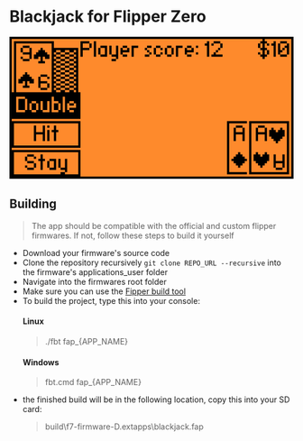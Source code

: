 # Blackjack for Flipper Zero


![Play screen](screenshots/play_scene.png)

## Building
> The app should be compatible with the official and custom flipper firmwares. If not, follow these steps to build it
> yourself
* Download your firmware's source code
* Clone the repository recursively `git clone REPO_URL --recursive` into the firmware's applications_user folder
* Navigate into the firmwares root folder
* Make sure you can use
  the [Fipper build tool](https://github.com/flipperdevices/flipperzero-firmware/blob/dev/documentation/fbt.md)
* To build the project, type this into your console:
  #### Linux
  > ./fbt fap_{APP_NAME}
  #### Windows
  > fbt.cmd fap_{APP_NAME}
* the finished build will be in the following location, copy this into your SD card:
  > build\f7-firmware-D\.extapps\blackjack.fap
